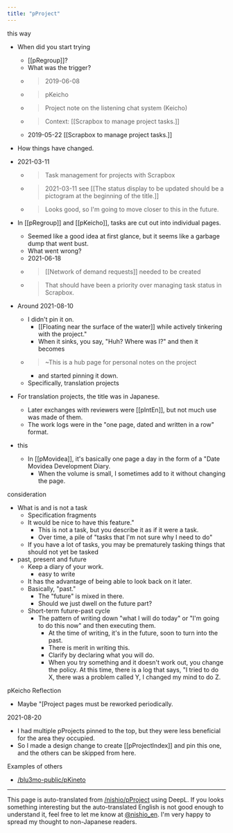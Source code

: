 ```yaml
---
title: "pProject"
---
```


this way
- When did you start trying
    - [[pRegroup]]?
    - What was the trigger?
    - > 2019-06-08
    - >  pKeicho
    - >  Project note on the listening chat system (Keicho)
    - >  Context: [[Scrapbox to manage project tasks.]]
    - 2019-05-22  [[Scrapbox to manage project tasks.]]

- How things have changed.
- 2021-03-11
    - > Task management for projects with Scrapbox
    - > 2021-03-11 see  [[The status display to be updated should be a pictogram at the beginning of the title.]]
    - >  Looks good, so I'm going to move closer to this in the future.
- In [[pRegroup]] and [[pKeicho]], tasks are cut out into individual pages.
    - Seemed like a good idea at first glance, but it seems like a garbage dump that went bust.
    - What went wrong?
    - 2021-06-18
    - >  [[Network of demand requests]] needed to be created
    - >  That should have been a priority over managing task status in Scrapbox.
- Around 2021-08-10
    - I didn't pin it on.
        - [[Floating near the surface of the water]] while actively tinkering with the project."
        - When it sinks, you say, "Huh? Where was I?" and then it becomes
    - > ~This is a hub page for personal notes on the project
        - and started pinning it down.
    - Specifically, translation projects

- For translation projects, the title was in Japanese.
    - Later exchanges with reviewers were [[pIntEn]], but not much use was made of them.
    - The work logs were in the "one page, dated and written in a row" format.
- this
    - In [[pMovidea]], it's basically one page a day in the form of a "Date Movidea Development Diary.
        - When the volume is small, I sometimes add to it without changing the page.

consideration
- What is and is not a task
    - Specification fragments
    - It would be nice to have this feature."
        - This is not a task, but you describe it as if it were a task.
        - Over time, a pile of "tasks that I'm not sure why I need to do"
    - If you have a lot of tasks, you may be prematurely tasking things that should not yet be tasked
- past, present and future
    - Keep a diary of your work.
        - easy to write
    - It has the advantage of being able to look back on it later.
    - Basically, "past."
        - The "future" is mixed in there.
        - Should we just dwell on the future part?
    - Short-term future-past cycle
        - The pattern of writing down "what I will do today" or "I'm going to do this now" and then executing them.
            - At the time of writing, it's in the future, soon to turn into the past.
            - There is merit in writing this.
            - Clarify by declaring what you will do.
            - When you try something and it doesn't work out, you change the policy. At this time, there is a log that says, "I tried to do X, there was a problem called Y, I changed my mind to do Z.

pKeicho Reflection
- Maybe "[Project pages must be reworked periodically.

2021-08-20
- I had multiple pProjects pinned to the top, but they were less beneficial for the area they occupied.
- So I made a design change to create [[pProjectIndex]] and pin this one, and the others can be skipped from here.

Examples of others
- [/blu3mo-public/pKineto](https://scrapbox.io/blu3mo-public/pKineto)

---
This page is auto-translated from [/nishio/pProject](https://scrapbox.io/nishio/pProject) using DeepL. If you looks something interesting but the auto-translated English is not good enough to understand it, feel free to let me know at [@nishio_en](https://twitter.com/nishio_en). I'm very happy to spread my thought to non-Japanese readers.